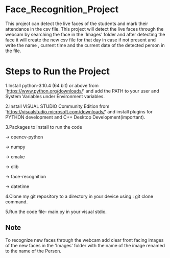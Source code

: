 # Face_Recognition_Project
This project can detect the live faces of the students and mark their attendance in the csv file.
This project will detect the live faces through the webcam by searching the face in the 'Images' folder and after detecting the face it will create the new csv file for that day in case if not present and write the name , current time and the current date of the detected person in the file.

# Steps to Run the Project
1.Install python-3.10.4 (64 bit) or above from 'https://www.python.org/downloads/' and add the PATH to your user and System Variables under Environment variables.

2.Install VISUAL STUDIO Community Edition from 'https://visualstudio.microsoft.com/downloads/' and install plugins for PYTHON development and C++ Desktop Development(important).

3.Packages to install to run the code

  -> opencv-python
  
  -> numpy
  
  -> cmake
  
  -> dlib
  
  -> face-recognition
  
  -> datetime
  
4.Clone my git repository to a directory in your device using : git clone command.

5.Run the code file- main.py in your visual stdio.

## Note
To recognize new faces through the webcam add clear front facing images of the new faces in the 'Images' folder with the name of the image renamed to the name of the Person.
